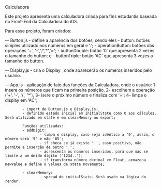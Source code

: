 Calculadora

Este projeto apresenta uma calculadora criada para fins estudantis baseada no Front-End da Calculadora do iOS.

Para esse projeto, foram criados: 

-- Button.js - define a aparência dos botões, sendo eles 
    - button: botões simples utilizado nos números em geral e '.';
    - operationButton: botões das operações '+', '-','/','*','=';
    - buttonDouble: botão '0' que apresenta 2 vezes o tamanho do button; e
    - buttonTriple: botão 'AC' que apresenta 3 vezes o tamanho do button.

-- Display.js - cria o Display , onde aparecerão os números inseridos pelo usuário.

-- App.js   - aplicação de fato das funções da Calculadora, onde o usuário:
            1- insere os números que ficam na primeira posição, 
            2- escolhem a operação ('+', '-', '/', '*'), 
            3- isere o próximo número e finaliza com '=';
            4- limpa o display em 'AC';

            - import de Button.js e Display.js;
            - definido estado inicial em initialState como 0 aos cálculos. Será utilizado em state e em clearMemory no export;

            Funções utilizadas:
            - addDigit: 
                    - limpa o display, caso seja idêntico a '0', assim, o número será '5' e não '05';
                    - if checa se já existe '.', caso positivo, não permite a inserção de outro '.';
                    - acrescenta os números inseridos, para que não se limite a um únido dígito ('1234..');
                    - if transforma número decimal em Float, armazena newValue e define o values de state novamente;

            - clearMemory: 
                    - spread do initialState. Será usado na lógica do render;
            